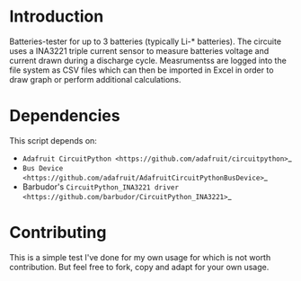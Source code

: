 
Introduction
============

Batteries-tester for up to 3 batteries (typically Li-* batteries). The circuite uses a INA3221 triple current
sensor to measure batteries voltage and current drawn during a discharge cycle. Measrumentss are logged into
the file system as CSV files which can then be imported in Excel in order to draw graph or perform additional
calculations.

Dependencies
=============
This script depends on:

* `Adafruit CircuitPython <https://github.com/adafruit/circuitpython>`_
* `Bus Device <https://github.com/adafruit/AdafruitCircuitPythonBusDevice>`_
* Barbudor's `CircuitPython_INA3221 driver <https://github.com/barbudor/CircuitPython_INA3221>`_

Contributing
============

This is a simple test I've done for my own usage for which is not worth contribution.
But feel free to fork, copy and adapt for your own usage.
